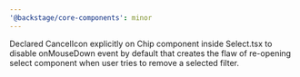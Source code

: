 ```yaml
---
'@backstage/core-components': minor
---
```


Declared CancelIcon explicitly on Chip component inside Select.tsx to disable onMouseDown event by default that creates the flaw of re-opening select component when user tries to remove a selected filter.
